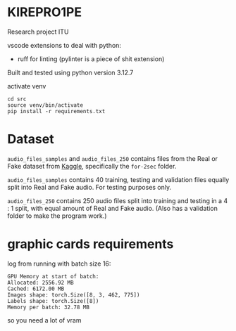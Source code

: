# KIREPRO1PE

Research project ITU

vscode extensions to deal with python:
- ruff for linting (pylinter is a piece of shit extension)

Built and tested using python version 3.12.7

activate venv
```
cd src
source venv/bin/activate
pip install -r requirements.txt
```

# Dataset

`audio_files_samples` and `audio_files_250` contains files from the
Real or Fake dataset from [Kaggle](https://www.kaggle.com/datasets/mohammedabdeldayem/the-fake-or-real-dataset?),  specifically the `for-2sec` folder.

`audio_files_samples` contains 40 training, testing and validation files equally 
split into Real and Fake audio. For testing purposes only.

`audio_files_250` contains 250 audio files split into training and testing
in a 4 : 1 split, with equal amount of Real and Fake audio. 
(Also has a validation folder to make the program work.)


# graphic cards requirements

log from running with batch size 16:
```
GPU Memory at start of batch:
Allocated: 2556.92 MB
Cached: 6172.00 MB
Images shape: torch.Size([8, 3, 462, 775])
Labels shape: torch.Size([8])
Memory per batch: 32.78 MB
```

so you need a lot of vram
